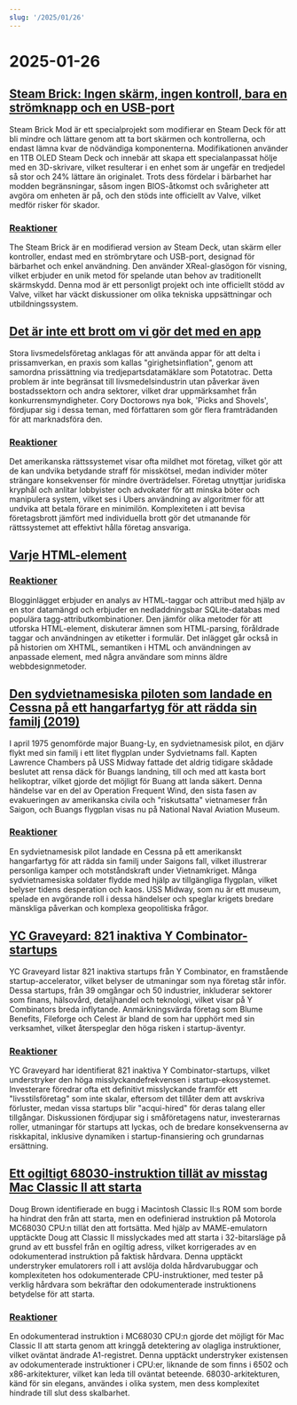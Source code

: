 ```yaml
---
slug: '/2025/01/26'
---
```


# 2025-01-26

## [Steam Brick: Ingen skärm, ingen kontroll, bara en strömknapp och en USB-port](https://crastinator-pro.github.io/steam-brick/)

Steam Brick Mod är ett specialprojekt som modifierar en Steam Deck för att bli mindre och lättare genom att ta bort skärmen och kontrollerna, och endast lämna kvar de nödvändiga komponenterna. Modifikationen använder en 1TB OLED Steam Deck och innebär att skapa ett specialanpassat hölje med en 3D-skrivare, vilket resulterar i en enhet som är ungefär en tredjedel så stor och 24% lättare än originalet. Trots dess fördelar i bärbarhet har modden begränsningar, såsom ingen BIOS-åtkomst och svårigheter att avgöra om enheten är på, och den stöds inte officiellt av Valve, vilket medför risker för skador.

### [Reaktioner](https://news.ycombinator.com/item?id=42825441)

The Steam Brick är en modifierad version av Steam Deck, utan skärm eller kontroller, endast med en strömbrytare och USB-port, designad för bärbarhet och enkel användning. Den använder XReal-glasögon för visning, vilket erbjuder en unik metod för spelande utan behov av traditionellt skärmskydd. Denna mod är ett personligt projekt och inte officiellt stödd av Valve, vilket har väckt diskussioner om olika tekniska uppsättningar och utbildningssystem.

## [Det är inte ett brott om vi gör det med en app](https://pluralistic.net/2025/01/25/potatotrac/#carbo-loading)

Stora livsmedelsföretag anklagas för att använda appar för att delta i prissamverkan, en praxis som kallas "girighetsinflation", genom att samordna prissättning via tredjepartsdatamäklare som Potatotrac. Detta problem är inte begränsat till livsmedelsindustrin utan påverkar även bostadssektorn och andra sektorer, vilket drar uppmärksamhet från konkurrensmyndigheter. Cory Doctorows nya bok, 'Picks and Shovels', fördjupar sig i dessa teman, med författaren som gör flera framträdanden för att marknadsföra den.

### [Reaktioner](https://news.ycombinator.com/item?id=42830646)

Det amerikanska rättssystemet visar ofta mildhet mot företag, vilket gör att de kan undvika betydande straff för misskötsel, medan individer möter strängare konsekvenser för mindre överträdelser. Företag utnyttjar juridiska kryphål och anlitar lobbyister och advokater för att minska böter och manipulera system, vilket ses i Ubers användning av algoritmer för att undvika att betala förare en minimilön. Komplexiteten i att bevisa företagsbrott jämfört med individuella brott gör det utmanande för rättssystemet att effektivt hålla företag ansvariga.

## [Varje HTML-element](https://iamwillwang.com/dollar/every-html-element/)

### [Reaktioner](https://news.ycombinator.com/item?id=42823722)

Blogginlägget erbjuder en analys av HTML-taggar och attribut med hjälp av en stor datamängd och erbjuder en nedladdningsbar SQLite-databas med populära tagg-attributkombinationer. Den jämför olika metoder för att utforska HTML-element, diskuterar ämnen som HTML-parsing, föråldrade taggar och användningen av etiketter i formulär. Det inlägget går också in på historien om XHTML, semantiken i HTML och användningen av anpassade element, med några användare som minns äldre webbdesignmetoder.

## [Den sydvietnamesiska piloten som landade en Cessna på ett hangarfartyg för att rädda sin familj (2019)](https://www.historynet.com/maj-buang-lys-daring-feat-to-save-his-family/)

I april 1975 genomförde major Buang-Ly, en sydvietnamesisk pilot, en djärv flykt med sin familj i ett litet flygplan under Sydvietnams fall. Kapten Lawrence Chambers på USS Midway fattade det aldrig tidigare skådade beslutet att rensa däck för Buangs landning, till och med att kasta bort helikoptrar, vilket gjorde det möjligt för Buang att landa säkert. Denna händelse var en del av Operation Frequent Wind, den sista fasen av evakueringen av amerikanska civila och "riskutsatta" vietnameser från Saigon, och Buangs flygplan visas nu på National Naval Aviation Museum.

### [Reaktioner](https://news.ycombinator.com/item?id=42826536)

En sydvietnamesisk pilot landade en Cessna på ett amerikanskt hangarfartyg för att rädda sin familj under Saigons fall, vilket illustrerar personliga kamper och motståndskraft under Vietnamkriget. Många sydvietnamesiska soldater flydde med hjälp av tillgängliga flygplan, vilket belyser tidens desperation och kaos. USS Midway, som nu är ett museum, spelade en avgörande roll i dessa händelser och speglar krigets bredare mänskliga påverkan och komplexa geopolitiska frågor.

## [YC Graveyard: 821 inaktiva Y Combinator-startups](https://ycgraveyard.iamwillwang.com/)

YC Graveyard listar 821 inaktiva startups från Y Combinator, en framstående startup-accelerator, vilket belyser de utmaningar som nya företag står inför. Dessa startups, från 39 omgångar och 50 industrier, inkluderar sektorer som finans, hälsovård, detaljhandel och teknologi, vilket visar på Y Combinators breda inflytande. Anmärkningsvärda företag som Blume Benefits, Fileforge och Celest är bland de som har upphört med sin verksamhet, vilket återspeglar den höga risken i startup-äventyr.

### [Reaktioner](https://news.ycombinator.com/item?id=42828198)

YC Graveyard har identifierat 821 inaktiva Y Combinator-startups, vilket understryker den höga misslyckandefrekvensen i startup-ekosystemet. Investerare föredrar ofta ett definitivt misslyckande framför ett "livsstilsföretag" som inte skalar, eftersom det tillåter dem att avskriva förluster, medan vissa startups blir "acqui-hired" för deras talang eller tillgångar. Diskussionen fördjupar sig i småföretagens natur, investerarnas roller, utmaningar för startups att lyckas, och de bredare konsekvenserna av riskkapital, inklusive dynamiken i startup-finansiering och grundarnas ersättning.

## [Ett ogiltigt 68030-instruktion tillät av misstag Mac Classic II att starta](https://www.downtowndougbrown.com/2025/01/the-invalid-68030-instruction-that-accidentally-allowed-the-mac-classic-ii-to-successfully-boot-up/)

Doug Brown identifierade en bugg i Macintosh Classic II:s ROM som borde ha hindrat den från att starta, men en odefinierad instruktion på Motorola MC68030 CPU:n tillät den att fortsätta. Med hjälp av MAME-emulatorn upptäckte Doug att Classic II misslyckades med att starta i 32-bitarsläge på grund av ett bussfel från en ogiltig adress, vilket korrigerades av en odokumenterad instruktion på faktisk hårdvara. Denna upptäckt understryker emulatorers roll i att avslöja dolda hårdvarubuggar och komplexiteten hos odokumenterade CPU-instruktioner, med tester på verklig hårdvara som bekräftar den odokumenterade instruktionens betydelse för att starta.

### [Reaktioner](https://news.ycombinator.com/item?id=42824562)

En odokumenterad instruktion i MC68030 CPU:n gjorde det möjligt för Mac Classic II att starta genom att kringgå detektering av olagliga instruktioner, vilket oväntat ändrade A1-registret. Denna upptäckt understryker existensen av odokumenterade instruktioner i CPU:er, liknande de som finns i 6502 och x86-arkitekturer, vilket kan leda till oväntat beteende. 68030-arkitekturen, känd för sin elegans, användes i olika system, men dess komplexitet hindrade till slut dess skalbarhet.

<head>
  <meta property="og:title" content="Steam Brick: Ingen skärm, ingen kontroll, bara en strömknapp och en USB-port" />
  <meta property="og:type" content="website" />
  <meta property="og:image" content="https://og.cho.sh/api/og/?title=Steam%20Brick%3A%20Ingen%20sk%C3%A4rm%2C%20ingen%20kontroll%2C%20bara%20en%20str%C3%B6mknapp%20och%20en%20USB-port&subheading=s%C3%B6ndag%2026%20januari%202025%3A%20Sammanfattning%20av%20Hacker%20News" />
</head>
